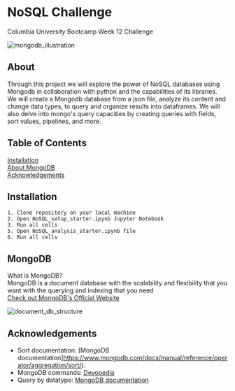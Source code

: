 # NoSQL Challenge
Columbia University Bootcamp Week 12 Challenge <br/>



![mongodb_illustration](https://events.umich.edu/media/attachments/2023/10/event_113604_original-1.jpeg)<br/>


## About 
Through this project we will explore the power of NoSQL databases using Mongodb in collaboration with python and the capabilities of its libraries. We will create a Mongodb database from a json file, analyze its content and change data types, to query and organize results into dataframes. We will also delve into mongo's query capacities by creating queries with fields, sort values, pipelines, and more. 


## Table of Contents
[Installation](#installation)  
[About MongoDB](#MongoDB)   
[Acknowledgements](#acknowledgements)  



## Installation 
    1. Clone repository on your local machine
    2. Open NoSQL_setup_starter.ipynb Jupyter Notebook
    3. Run all cells
    5. Open NoSQL_analysis_starter.ipynb file
    6. Run all cells


## MongoDB

What is MongoDB? <br/>
MongoDB is a document database with the scalability and flexibility that you want with the querying and indexing that you need<br/>
[Check out MongoDB's Official Website](https://www.mongodb.com/what-is-mongodb) <br/>

![document_db_structure](https://images.idgesg.net/images/article/2021/06/document-store-100893897-large.jpg?auto=webp&quality=85,70)




## Acknowledgements

- Sort documentation: [MongoDB documentation]https://www.mongodb.com/docs/manual/reference/operator/aggregation/sort/). <br/>
- MongoDB commands: [Devopedia](https://devopedia.org/mongodb-query-language)<br/>
- Query by datatype: [MongoDB documentation](https://www.mongodb.com/docs/manual/reference/operator/query/type/)<br/> 



